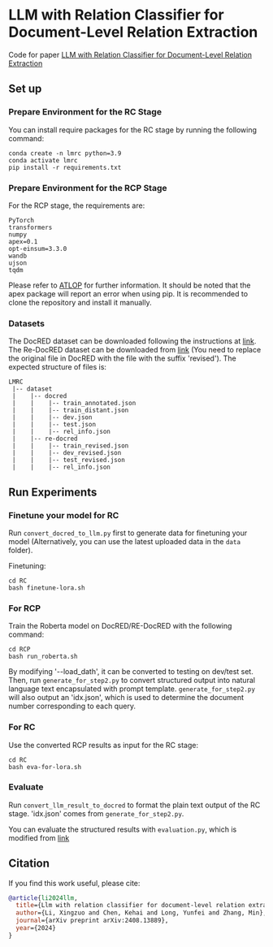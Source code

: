 # LLM with Relation Classifier for Document-Level Relation Extraction

Code for paper [LLM with Relation Classifier for Document-Level Relation Extraction](https://www.arxiv.org/abs/2408.13889#)

## Set up

### Prepare Environment for the RC Stage

You can install require packages for the RC stage by running the following command:

```shell
conda create -n lmrc python=3.9
conda activate lmrc
pip install -r requirements.txt
```

### Prepare Environment for the RCP Stage

For the RCP stage, the requirements are:

```text
PyTorch
transformers
numpy
apex=0.1
opt-einsum=3.3.0
wandb
ujson
tqdm
```

Please refer to [ATLOP](https://github.com/wzhouad/ATLOP) for further information. It should be noted that the apex package will report an error when using pip. It is recommended to clone the repository and install it manually.

### Datasets

The DocRED dataset can be downloaded following the instructions at [link](https://github.com/thunlp/DocRED/tree/master/data). The Re-DocRED dataset can be downloaded from [link](https://github.com/tonytan48/Re-DocRED) (You need to replace the original file in DocRED with the file with the suffix 'revised'). The expected structure of files is:

```text
LMRC
 |-- dataset
 |    |-- docred
 |    |    |-- train_annotated.json        
 |    |    |-- train_distant.json
 |    |    |-- dev.json
 |    |    |-- test.json
 |    |    |-- rel_info.json
 |    |-- re-docred
 |    |    |-- train_revised.json        
 |    |    |-- dev_revised.json
 |    |    |-- test_revised.json
 |    |    |-- rel_info.json
```

## Run Experiments

### Finetune your model for RC

Run `convert_docred_to_llm.py` first to generate data for finetuning your model (Alternatively, you can use the latest uploaded data in the `data` folder).

Finetuning:

```shell
cd RC
bash finetune-lora.sh
```

### For RCP

Train the Roberta model on DocRED/RE-DocRED with the following command:

```shell
cd RCP
bash run_roberta.sh
```

By modifying '--load_dath', it can be converted to testing on dev/test set. Then, run `generate_for_step2.py` to convert structured output into natural language text encapsulated with prompt template. `generate_for_step2.py` will also output an 'idx.json', which is used to determine the document number corresponding to each query.

### For RC

Use the converted RCP results as input for the RC stage:

```shell
cd RC
bash eva-for-lora.sh
```

### Evaluate

Run `convert_llm_result_to_docred` to format the plain text output of the RC stage. 'idx.json' comes from `generate_for_step2.py`.

You can evaluate the structured results with `evaluation.py`, which is modified from [link](https://github.com/thunlp/DocRED/blob/master/code/evaluation.py)

## Citation

If you find this work useful, please cite:

```bibtex
@article{li2024llm,
  title={Llm with relation classifier for document-level relation extraction},
  author={Li, Xingzuo and Chen, Kehai and Long, Yunfei and Zhang, Min},
  journal={arXiv preprint arXiv:2408.13889},
  year={2024}
}
```
